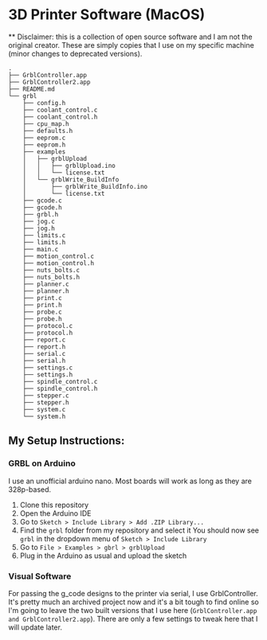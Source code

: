 # 3D Printer Software (MacOS)
** Disclaimer: this is a collection of open source software and I am not the original creator. These are simply copies that I use on my specific machine (minor changes to deprecated versions).


```
.
├── GrblController.app
├── GrblController2.app
├── README.md
└── grbl
    ├── config.h
    ├── coolant_control.c
    ├── coolant_control.h
    ├── cpu_map.h
    ├── defaults.h
    ├── eeprom.c
    ├── eeprom.h
    ├── examples
    │   ├── grblUpload
    │   │   ├── grblUpload.ino
    │   │   └── license.txt
    │   └── grblWrite_BuildInfo
    │       ├── grblWrite_BuildInfo.ino
    │       └── license.txt
    ├── gcode.c
    ├── gcode.h
    ├── grbl.h
    ├── jog.c
    ├── jog.h
    ├── limits.c
    ├── limits.h
    ├── main.c
    ├── motion_control.c
    ├── motion_control.h
    ├── nuts_bolts.c
    ├── nuts_bolts.h
    ├── planner.c
    ├── planner.h
    ├── print.c
    ├── print.h
    ├── probe.c
    ├── probe.h
    ├── protocol.c
    ├── protocol.h
    ├── report.c
    ├── report.h
    ├── serial.c
    ├── serial.h
    ├── settings.c
    ├── settings.h
    ├── spindle_control.c
    ├── spindle_control.h
    ├── stepper.c
    ├── stepper.h
    ├── system.c
    └── system.h
```

## My Setup Instructions:
### GRBL on Arduino
I use an unofficial arduino nano. Most boards will work as long as they are 328p-based.

1. Clone this repository
2. Open the Arduino IDE
3. Go to `Sketch > Include Library > Add .ZIP Library...` 
4. Find the `grbl` folder from my repository and select it
You should now see `grbl` in the dropdown menu of `Sketch > Include Library`
5. Go to `File > Examples > gbrl > grblUpload`
6. Plug in the Arduino as usual and upload the sketch

### Visual Software
For passing the g_code designs to the printer via serial, I use GrblController. It's pretty much an archived project now and it's a bit tough to find online so I'm going to leave the two built versions that I use here (`GrblController.app and GrblController2.app`). There are only a few settings to tweak here that I will update later.

